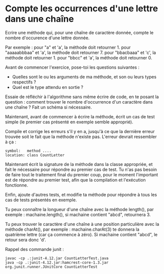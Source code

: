 # Compte les occurrences d'une lettre dans une chaîne

Ecrire une méthode qui, pour une chaîne de caractère donnée, compte le nombre d'occurence d'une lettre donnée.

Par exemple :
pour "a" et 'a', la méthode doit retourner 1.
pour "aaaaabbbaa" et 'a', la méthode doit retourner 7.
pour "bbacbaaa" et 'c', la méthode doit retourner 1.
pour "bbcc" et 'a', la méthode doit retourner 0.

Avant de commencer l'exercice, pose-toi les questions suivantes :

* Quelles sont le ou les arguments de ma méthode, et son ou leurs types respectifs ?
* Quel est le type attendu en sortie ?

Essaie de réfléchir à l'algorithme sans même écrire de code, en te posant la question : comment trouver le nombre d'occurrence d'un caractère dans une chaîne ? Fait un schéma si nécessaire.

Maintenant, avant de commencer à écrire la méthode, écrit un cas de test simple (le premier cas présenté en exemple semble approprié).

Compile et corrige les erreurs s'il y en a, jusqu'à ce que la dernière erreur trouvée soit le fait que la méthode n'existe pas. L'erreur devrait ressembler à ça :

	symbol:   method ....
	location: class CountLetter

Maintenant écrit la signature de la méthode dans la classe appropriée, et fait le nécessaire pour répondre au premier cas de test. Tu n'as pas besoin de faire tout le traitement final du premier coup, pour le moment l'important est de répondre au premier test, afin que la compilation et l'exécution fonctionne.

Enfin, ajoute d'autres tests, et modifie ta méthode pour répondre à tous les cas de tests présentés en exemple.

Tu peux connaître la longueur d'une chaîne avec la méthode length(), par exemple : machaine.length(), si machaine contient "abcd", retournera 3.

Tu peux trouver le caractère d'une chaîne à une position particulière avec la méthode charAt(), par exemple : machaine.charAt(3) te donnera la quatrième lettre (car ça commence à zéro). Si machaine contient "abcd", le retour sera donc 'd'.

Rappel des commande junit :

    javac -cp .:junit-4.12.jar CountLetterTest.java
    java -cp .:junit-4.12.jar:hamcrest-core-1.3.jar org.junit.runner.JUnitCore CountLetterTest
